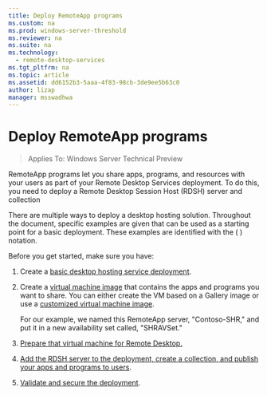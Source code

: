 ```yaml
---
title: Deploy RemoteApp programs
ms.custom: na
ms.prod: windows-server-threshold
ms.reviewer: na
ms.suite: na
ms.technology: 
  - remote-desktop-services
ms.tgt_pltfrm: na
ms.topic: article
ms.assetid: dd6152b3-5aaa-4f83-98cb-3de9ee5b63c0
author: lizap
manager: msswadhwa
---
```

# Deploy RemoteApp programs

>Applies To: Windows Server Technical Preview

RemoteApp programs let you share apps, programs, and resources with your users as part of your Remote Desktop Services deployment. To do this, you need to deploy a Remote Desktop Session Host (RDSH) server and collection  
  
There are multiple ways to deploy a desktop hosting solution. Throughout the document, specific examples are given that can be used as a starting point for a basic deployment. These examples are identified with the ( ) notation.  
  
Before you get started, make sure you have:  
  
1.  Create a [basic desktop hosting service deployment](Deploy-a-basic-desktop-hosting-environment-using-Azure-IaaS.md).   
2.  Create a [virtual machine image](https://azure.microsoft.com/documentation/articles/virtual-machines-windows-hero-tutorial/) that contains the apps and programs you want to share. You can either create the VM based on a Gallery image or use a [customized virtual machine image](https://azure.microsoft.com/documentation/articles/virtual-machines-windows-upload-image/).  
  
    For our example, we named this RemoteApp server, "Contoso-SHR," and put it in a new availability set called, "SHRAVSet."  
3. [Prepare that virtual machine for Remote Desktop.](Prepare-the-RDSH-virtual-machine.md)  
4. [Add the RDSH server to the deployment, create a collection, and publish your apps and programs to users](Add-the-RDSH-Server,-create-a-collection,-and-publish-the-RemoteApp-programs.md).  
5. [Validate and secure the deployment](Validate-and-secure-your-remote-desktop-deployment.md).  
  


